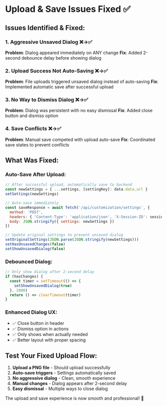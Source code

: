# Upload & Save Issues Fixed ✅

## Issues Identified & Fixed:

### 1. **Aggressive Unsaved Dialog** ❌→✅
**Problem**: Dialog appeared immediately on ANY change
**Fix**: Added 2-second debounce delay before showing dialog

### 2. **Upload Success Not Auto-Saving** ❌→✅  
**Problem**: File uploads triggered unsaved dialog instead of auto-saving
**Fix**: Implemented automatic save after successful upload

### 3. **No Way to Dismiss Dialog** ❌→✅
**Problem**: Dialog was persistent with no easy dismissal
**Fix**: Added close button and dismiss option

### 4. **Save Conflicts** ❌→✅
**Problem**: Manual save competed with upload auto-save
**Fix**: Coordinated save states to prevent conflicts

## What Was Fixed:

### Auto-Save After Upload:
```javascript
// After successful upload, automatically save to backend
const newSettings = { ...settings, [settingKey]: data.data.url }
setSettings(newSettings)

// Auto-save immediately
const saveResponse = await fetch('/api/customization/settings', {
  method: 'POST',
  headers: { 'Content-Type': 'application/json', 'X-Session-ID': sessionId },
  body: JSON.stringify({ settings: newSettings })
})

// Update original settings to prevent unsaved dialog
setOriginalSettings(JSON.parse(JSON.stringify(newSettings)))
setHasUnsavedChanges(false)
setShowUnsavedDialog(false)
```

### Debounced Dialog:
```javascript
// Only show dialog after 2-second delay
if (hasChanges) {
  const timer = setTimeout(() => {
    setShowUnsavedDialog(true)
  }, 2000)
  return () => clearTimeout(timer)
}
```

### Enhanced Dialog UX:
- ✅ Close button in header
- ✅ Dismiss option in actions  
- ✅ Only shows when actually needed
- ✅ Better layout with proper spacing

## Test Your Fixed Upload Flow:

1. **Upload a PNG file** - Should upload successfully
2. **Auto-save triggers** - Settings automatically saved
3. **No aggressive dialog** - Clean, smooth experience
4. **Manual changes** - Dialog appears after 2-second delay
5. **Easy dismissal** - Multiple ways to close dialog

The upload and save experience is now smooth and professional! 🎉